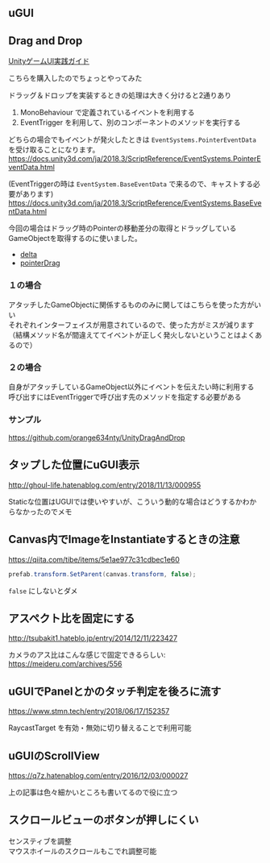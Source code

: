 uGUI
---

## Drag and Drop

[UnityゲームUI実践ガイド](www.amazon.co.jp/dp/B00U0ZUETW)

こちらを購入したのでちょっとやってみた

ドラッグ＆ドロップを実装するときの処理は大きく分けると2通りあり

1. MonoBehaviour で定義されているイベントを利用する
2. EventTrigger を利用して、別のコンポーネントのメソッドを実行する

どちらの場合でもイベントが発火したときは `EventSystems.PointerEventData` を受け取ることになります。  
https://docs.unity3d.com/ja/2018.3/ScriptReference/EventSystems.PointerEventData.html

(EventTriggerの時は `EventSystem.BaseEventData` で来るので、キャストする必要があります)  
https://docs.unity3d.com/ja/2018.3/ScriptReference/EventSystems.BaseEventData.html

今回の場合はドラッグ時のPointerの移動差分の取得とドラッグしているGameObjectを取得するのに使いました。

- [delta](https://docs.unity3d.com/ja/2018.3/ScriptReference/EventSystems.PointerEventData-delta.html)
- [pointerDrag](https://docs.unity3d.com/ja/2018.3/ScriptReference/EventSystems.PointerEventData-pointerDrag.html)

### １の場合

アタッチしたGameObjectに関係するもののみに関してはこちらを使った方がいい  
それぞれインターフェイスが用意されているので、使った方がミスが減ります（結構メソッド名が間違えててイベントが正しく発火しないということはよくあるので）

### ２の場合

自身がアタッチしているGameObject以外にイベントを伝えたい時に利用する  
呼び出すにはEventTriggerで呼び出す先のメソッドを指定する必要がある

### サンプル

https://github.com/orange634nty/UnityDragAndDrop

## タップした位置にuGUI表示

http://ghoul-life.hatenablog.com/entry/2018/11/13/000955

Staticな位置はUGUIでは使いやすいが、こういう動的な場合はどうするかわからなかったのでメモ

## Canvas内でImageをInstantiateするときの注意

https://qiita.com/tibe/items/5e1ae977c31cdbec1e60

```csharp
prefab.transform.SetParent(canvas.transform, false);
```

`false` にしないとダメ

## アスペクト比を固定にする

http://tsubakit1.hateblo.jp/entry/2014/12/11/223427

カメラのアス比はこんな感じで固定できるらしい: https://meideru.com/archives/556

## uGUIでPanelとかのタッチ判定を後ろに流す

https://www.stmn.tech/entry/2018/06/17/152357

RaycastTarget を有効・無効に切り替えることで利用可能

## uGUIのScrollView

https://q7z.hatenablog.com/entry/2016/12/03/000027

上の記事は色々細かいところも書いてるので役に立つ

## スクロールビューのボタンが押しにくい

センスティブを調整  
マウスホイールのスクロールもこでれ調整可能

